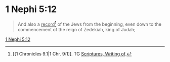 # 1 Nephi 5:12

> And also a <u>record</u>[^a] of the Jews from the beginning, even down to the commencement of the reign of Zedekiah, king of Judah;

[1 Nephi 5:12](https://www.churchofjesuschrist.org/study/scriptures/bofm/1-ne/5?lang=eng&id=p12#p12)


[^a]: [[1 Chronicles 9.1|1 Chr. 9:1]]. TG [Scriptures, Writing of](https://www.churchofjesuschrist.org/study/scriptures/tg/scriptures-writing-of?lang=eng).
